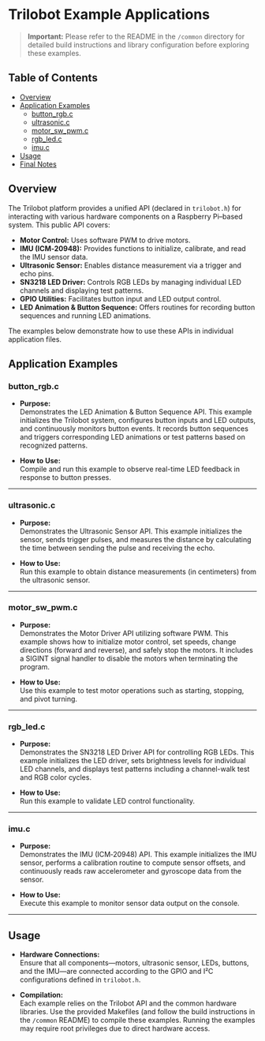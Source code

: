 # Trilobot Example Applications
 
> **Important:** Please refer to the README in the `/common` directory for detailed build instructions and library configuration before exploring these examples.
 
## Table of Contents
 
- [Overview](#overview)
- [Application Examples](#application-examples)
  - [button_rgb.c](#button_rgcc)
  - [ultrasonic.c](#ultrasonicc)
  - [motor_sw_pwm.c](#motor_sw_pwmc)
  - [rgb_led.c](#rgb_ledc)
  - [imu.c](#imuc)
- [Usage ](#usage)
- [Final Notes](#final-notes)
 
## Overview
 
The Trilobot platform provides a unified API (declared in `trilobot.h`) for interacting with various hardware components on a Raspberry Pi–based system. This public API covers:
 
- **Motor Control:** Uses software PWM to drive motors.
- **IMU (ICM‑20948):** Provides functions to initialize, calibrate, and read the IMU sensor data.
- **Ultrasonic Sensor:** Enables distance measurement via a trigger and echo pins.
- **SN3218 LED Driver:** Controls RGB LEDs by managing individual LED channels and displaying test patterns.
- **GPIO Utilities:** Facilitates button input and LED output control.
- **LED Animation & Button Sequence:** Offers routines for recording button sequences and running LED animations.
 
The examples below demonstrate how to use these APIs in individual application files.
 
## Application Examples
 
### button_rgb.c
 
- **Purpose:**  
  Demonstrates the LED Animation & Button Sequence API. This example initializes the Trilobot system, configures button inputs and LED outputs, and continuously monitors button events. It records button sequences and triggers corresponding LED animations or test patterns based on recognized patterns.
 
- **How to Use:**  
  Compile and run this example to observe real-time LED feedback in response to button presses. 
 
---
 
### ultrasonic.c
 
- **Purpose:**  
  Demonstrates the Ultrasonic Sensor API. This example initializes the sensor, sends trigger pulses, and measures the distance by calculating the time between sending the pulse and receiving the echo.
 
- **How to Use:**  
  Run this example to obtain distance measurements (in centimeters) from the ultrasonic sensor. 
 
---
 
### motor_sw_pwm.c
 
- **Purpose:**  
  Demonstrates the Motor Driver API utilizing software PWM. This example shows how to initialize motor control, set speeds, change directions (forward and reverse), and safely stop the motors. It includes a SIGINT signal handler to disable the motors when terminating the program.
 
- **How to Use:**  
  Use this example to test motor operations such as starting, stopping, and pivot turning.

---
 
### rgb_led.c
 
- **Purpose:**  
  Demonstrates the SN3218 LED Driver API for controlling RGB LEDs. This example initializes the LED driver, sets brightness levels for individual LED channels, and displays test patterns including a channel-walk test and RGB color cycles.
 
- **How to Use:**  
  Run this example to validate LED control functionality. 
 
---
 
### imu.c
 
- **Purpose:**  
  Demonstrates the IMU (ICM‑20948) API. This example initializes the IMU sensor, performs a calibration routine to compute sensor offsets, and continuously reads raw accelerometer and gyroscope data from the sensor.
 
- **How to Use:**  
  Execute this example to monitor sensor data output on the console. 
 
---
 
## Usage
 
- **Hardware Connections:**  
  Ensure that all components—motors, ultrasonic sensor, LEDs, buttons, and the IMU—are connected according to the GPIO and I²C configurations defined in `trilobot.h`.
 
- **Compilation:**  
  Each example relies on the Trilobot API and the common hardware libraries. Use the provided Makefiles (and follow the build instructions in the `/common` README) to compile these examples. Running the examples may require root privileges due to direct hardware access.


